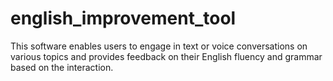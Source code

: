 # english_improvement_tool
This software enables users to engage in text or voice conversations on various topics and provides feedback on their English fluency and grammar based on the interaction.
